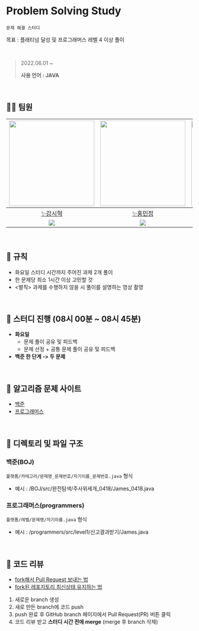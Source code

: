 # Problem Solving Study

`문제 해결 스터디`

목표 : 플래티넘 달성 및 프로그래머스 레벨 4 이상 풀이

<br>

> 2022.06.01 ~
>
> **사용 언어 : JAVA**

<br>

## 🙋‍♂️ 팀원
|[<img src="https://avatars.githubusercontent.com/u/79829085?v=4" width="230px;" alt=""/>](https://github.com/Si-Hyeak-KANG) |[<img src="https://avatars.githubusercontent.com/u/95335294?v=4" width="230px">](https://github.com/hongmj37)|[<img src="https://avatars.githubusercontent.com/u/98211110?v=4" width="230px" >](https://github.com/HYUNSUK331)|
|:---:|:---:|:---:|
|[✨강시혁](https://github.com/Si-Hyeak-KANG) |[✨홍민정](https://github.com/hongmj37) |[✨이현석](https://github.com/HYUNSUK331)|
|[<img src="http://mazassumnida.wtf/api/mini/generate_badge?boj=zlcls456">](https://solved.ac/profile/zlcls456)|[<img src="http://mazassumnida.wtf/api/mini/generate_badge?boj=hongmj37">](https://solved.ac/profile/hongmj37)|[<img src="http://mazassumnida.wtf/api/mini/generate_badge?boj=rjqnrdl331">](https://solved.ac/profile/rjqnrdl331)|

<br>

## 📝 규칙
- 화요일 스터디 시간까지 주어진 과제 2개 풀이
- 한 문제당 최소 1시간 이상 고민할 것
- <벌칙> 과제를 수행하지 않을 시 풀이를 설명하는 영상 촬영

<br>

## 🌷 스터디 진행 (08시 00분 ~ 08시 45분)
- **화요일**
    - 문제 풀이 공유 및 피드백
    - 문제 선정 + 공통 문제 풀이 공유 및 피드백
- **백준 한 단계 -> 두 문제**


<br>

## 📙 알고리즘 문제 사이트
- [백준](https://www.acmicpc.net/)
- [프로그래머스](https://programmers.co.kr/learn/challenges)

<br>

## 🌱 디렉토리 및 파일 구조

### 백준(BOJ)

`플랫폼/카테고리/문제명_문제번호/자기이름_문제번호.java` 형식
- 예시 : /BOJ/src/완전탐색/주사위세개_0418/James_0418.java

### 프로그래머스(programmers)
`플랫폼/레벨/문제명/자기이름.java` 형식

- 예시 : /programmers/src/level1/신고결과받기/James.java

<br>

## 🥕 코드 리뷰
- [fork해서 Pull Request 보내는 법](https://wayhome25.github.io/git/2017/07/08/git-first-pull-request-story/)
- [fork된 레포지토리 최신상태 유지하는 법](https://jybaek.tistory.com/775)

1) 새로운 branch 생성
2) 새로 만든 branch에 코드 push
3) push 완료 후 GitHub branch 페이지에서 Pull Request(PR) 버튼 클릭
4) 코드 리뷰 받고 <b>스터디 시간 전에 merge</b> (merge 후 branch 삭제)
